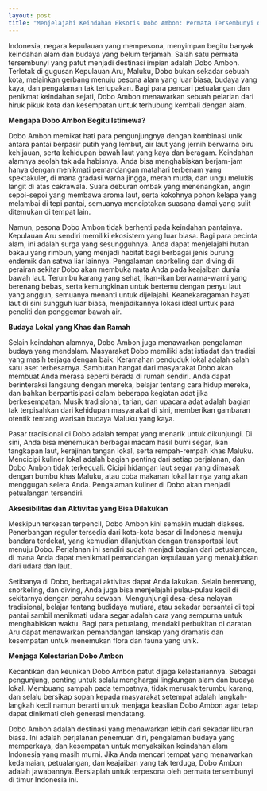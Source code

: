 ```yaml
---
layout: post
title: "Menjelajahi Keindahan Eksotis Dobo Ambon: Permata Tersembunyi di Timur Indonesia"
---
```


Indonesia, negara kepulauan yang mempesona, menyimpan begitu banyak keindahan alam dan budaya yang belum terjamah. Salah satu permata tersembunyi yang patut menjadi destinasi impian adalah Dobo Ambon. Terletak di gugusan Kepulauan Aru, Maluku, Dobo bukan sekadar sebuah kota, melainkan gerbang menuju pesona alam yang luar biasa, budaya yang kaya, dan pengalaman tak terlupakan. Bagi para pencari petualangan dan penikmat keindahan sejati, Dobo Ambon menawarkan sebuah pelarian dari hiruk pikuk kota dan kesempatan untuk terhubung kembali dengan alam.

**Mengapa Dobo Ambon Begitu Istimewa?**

Dobo Ambon memikat hati para pengunjungnya dengan kombinasi unik antara pantai berpasir putih yang lembut, air laut yang jernih berwarna biru kehijauan, serta kehidupan bawah laut yang kaya dan beragam. Keindahan alamnya seolah tak ada habisnya. Anda bisa menghabiskan berjam-jam hanya dengan menikmati pemandangan matahari terbenam yang spektakuler, di mana gradasi warna jingga, merah muda, dan ungu melukis langit di atas cakrawala. Suara deburan ombak yang menenangkan, angin sepoi-sepoi yang membawa aroma laut, serta kokohnya pohon kelapa yang melambai di tepi pantai, semuanya menciptakan suasana damai yang sulit ditemukan di tempat lain.

Namun, pesona Dobo Ambon tidak berhenti pada keindahan pantainya. Kepulauan Aru sendiri memiliki ekosistem yang luar biasa. Bagi para pecinta alam, ini adalah surga yang sesungguhnya. Anda dapat menjelajahi hutan bakau yang rimbun, yang menjadi habitat bagi berbagai jenis burung endemik dan satwa liar lainnya. Pengalaman snorkeling dan diving di perairan sekitar Dobo akan membuka mata Anda pada keajaiban dunia bawah laut. Terumbu karang yang sehat, ikan-ikan berwarna-warni yang berenang bebas, serta kemungkinan untuk bertemu dengan penyu laut yang anggun, semuanya menanti untuk dijelajahi. Keanekaragaman hayati laut di sini sungguh luar biasa, menjadikannya lokasi ideal untuk para peneliti dan penggemar bawah air.

**Budaya Lokal yang Khas dan Ramah**

Selain keindahan alamnya, Dobo Ambon juga menawarkan pengalaman budaya yang mendalam. Masyarakat Dobo memiliki adat istiadat dan tradisi yang masih terjaga dengan baik. Keramahan penduduk lokal adalah salah satu aset terbesarnya. Sambutan hangat dari masyarakat Dobo akan membuat Anda merasa seperti berada di rumah sendiri. Anda dapat berinteraksi langsung dengan mereka, belajar tentang cara hidup mereka, dan bahkan berpartisipasi dalam beberapa kegiatan adat jika berkesempatan. Musik tradisional, tarian, dan upacara adat adalah bagian tak terpisahkan dari kehidupan masyarakat di sini, memberikan gambaran otentik tentang warisan budaya Maluku yang kaya.

Pasar tradisional di Dobo adalah tempat yang menarik untuk dikunjungi. Di sini, Anda bisa menemukan berbagai macam hasil bumi segar, ikan tangkapan laut, kerajinan tangan lokal, serta rempah-rempah khas Maluku. Mencicipi kuliner lokal adalah bagian penting dari setiap perjalanan, dan Dobo Ambon tidak terkecuali. Cicipi hidangan laut segar yang dimasak dengan bumbu khas Maluku, atau coba makanan lokal lainnya yang akan menggugah selera Anda. Pengalaman kuliner di Dobo akan menjadi petualangan tersendiri.

**Aksesibilitas dan Aktivitas yang Bisa Dilakukan**

Meskipun terkesan terpencil, Dobo Ambon kini semakin mudah diakses. Penerbangan reguler tersedia dari kota-kota besar di Indonesia menuju bandara terdekat, yang kemudian dilanjutkan dengan transportasi laut menuju Dobo. Perjalanan ini sendiri sudah menjadi bagian dari petualangan, di mana Anda dapat menikmati pemandangan kepulauan yang menakjubkan dari udara dan laut.

Setibanya di Dobo, berbagai aktivitas dapat Anda lakukan. Selain berenang, snorkeling, dan diving, Anda juga bisa menjelajahi pulau-pulau kecil di sekitarnya dengan perahu sewaan. Mengunjungi desa-desa nelayan tradisional, belajar tentang budidaya mutiara, atau sekadar bersantai di tepi pantai sambil menikmati udara segar adalah cara yang sempurna untuk menghabiskan waktu. Bagi para petualang, mendaki perbukitan di daratan Aru dapat menawarkan pemandangan lanskap yang dramatis dan kesempatan untuk menemukan flora dan fauna yang unik.

**Menjaga Kelestarian Dobo Ambon**

Kecantikan dan keunikan Dobo Ambon patut dijaga kelestariannya. Sebagai pengunjung, penting untuk selalu menghargai lingkungan alam dan budaya lokal. Membuang sampah pada tempatnya, tidak merusak terumbu karang, dan selalu bersikap sopan kepada masyarakat setempat adalah langkah-langkah kecil namun berarti untuk menjaga keaslian Dobo Ambon agar tetap dapat dinikmati oleh generasi mendatang.

Dobo Ambon adalah destinasi yang menawarkan lebih dari sekadar liburan biasa. Ini adalah perjalanan penemuan diri, pengalaman budaya yang memperkaya, dan kesempatan untuk menyaksikan keindahan alam Indonesia yang masih murni. Jika Anda mencari tempat yang menawarkan kedamaian, petualangan, dan keajaiban yang tak terduga, Dobo Ambon adalah jawabannya. Bersiaplah untuk terpesona oleh permata tersembunyi di timur Indonesia ini.
